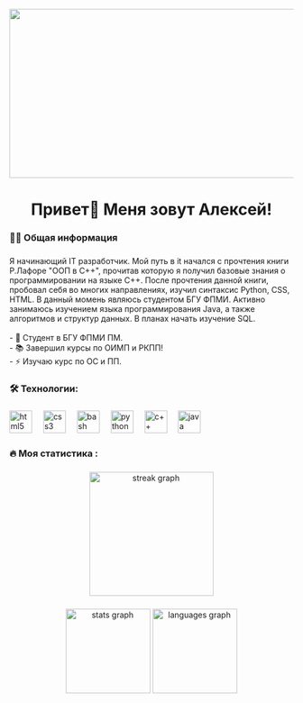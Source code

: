 <br clear="both">

<div align="center">
  <img height="300" width="600" src="https://user-images.githubusercontent.com/74038190/225813708-98b745f2-7d22-48cf-9150-083f1b00d6c9.gif"  />
</div>

###

<h1 align="center">Привет👋 Меня зовут Алексей!</h1>

###

<h3 align="left">👩‍💻  Общая информация</h3>

###

<p align="left">Я начинающий IT разработчик. Мой путь в it начался c прочтения книги Р.Лафоре "ООП в С++", прочитав которую я получил базовые знания о программировании на языке С++. После прочтения данной книги, пробовал себя во многих направлениях, изучил синтаксис Python, CSS, HTML. В данный момень являюсь студентом БГУ ФПМИ. Активно занимаюсь изучением языка программирования Java, а также алгоритмов и структур данных. В планах начать изучение SQL.<br><br>- 🔭 Студент в БГУ ФПМИ ПМ.<br>- 📚 Завершил курсы по ОИМП и РКПП!<br>- ⚡ Изучаю курс по ОС и ПП.</p>

###

<h3 align="left">🛠 Технологии:</h3>

###

<div align="left">
  <img src="https://cdn.jsdelivr.net/gh/devicons/devicon/icons/html5/html5-original.svg" height="40" alt="html5 logo"  />
  <img width="12" />
  <img src="https://cdn.jsdelivr.net/gh/devicons/devicon/icons/css3/css3-original.svg" height="40" alt="css3 logo"  />
  <img width="12" />
  <img src="https://cdn.simpleicons.org/gnubash/4EAA25" height="40" alt="bash logo"  />
  <img width="12" />
  <img src="https://skillicons.dev/icons?i=py" height="40" alt="python logo"  />
  <img width="12" />
  <img src="https://github.com/user-attachments/assets/e1c5502b-906a-4783-879e-ddd7e609e4c1" height="40" alt="с++ logo"  />
  <img width="12" />
  <img src="https://logojinni.com/image/logos/java-288.svg" height="40" alt="java logo"  />
</div>

###

<h3 align="left">🔥   Моя статистика :</h3>

###

<div align="center">
  <img src="https://streak-stats.demolab.com?user=filimonovalexey&locale=en&mode=daily&theme=dark&hide_border=false&border_radius=5&order=3" height="220" alt="streak graph"  />
</div>

###

<div align="center">
  <img src="https://github-readme-stats.vercel.app/api?username=filimonovalexey&hide_title=false&hide_rank=false&show_icons=true&include_all_commits=true&count_private=true&disable_animations=false&theme=dracula&locale=en&hide_border=false&order=1" height="150" alt="stats graph"  />
  <img src="https://github-readme-stats.vercel.app/api/top-langs?username=filimonovalexey&locale=en&hide_title=false&layout=compact&card_width=320&langs_count=5&theme=dracula&hide_border=false&order=2" height="150" alt="languages graph"  />
</div>

###

